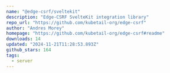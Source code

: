 ```yaml
---
name: "@edge-csrf/sveltekit"
description: "Edge-CSRF SvelteKit integration library"
repo_url: "https://github.com/kubetail-org/edge-csrf"
author: "Andres Morey"
homepage: "https://github.com/kubetail-org/edge-csrf#readme"
downloads: 14
updated: "2024-11-21T11:28:53.893Z"
github_stars: 164
tags: 
  - server
---
```

